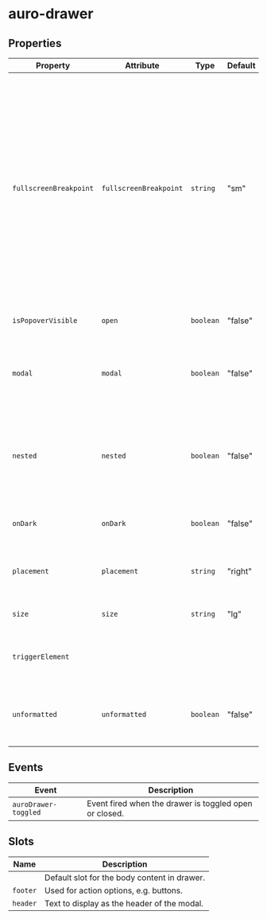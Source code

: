 # auro-drawer

## Properties

| Property               | Attribute              | Type      | Default | Description                                      |
|------------------------|------------------------|-----------|---------|--------------------------------------------------|
| `fullscreenBreakpoint` | `fullscreenBreakpoint` | `string`  | "sm"    | Defines the screen size breakpoint (`lg`, `md`, `sm`, or `xs`) at which the drawer switches to fullscreen mode on mobile.<br />When expanded, the drawer will automatically display in fullscreen mode if the screen size is equal to or smaller than the selected breakpoint. |
| `isPopoverVisible`     | `open`                 | `boolean` | "false" | Sets state of drawer to open.                    |
| `modal`                | `modal`                | `boolean` | "false" | Modal drawer restricts the user to take an action (no default close actions). |
| `nested`               | `nested`               | `boolean` | "false" | Sets the anchor placement for the bib. If true, bib will open based off its parent size and position. |
| `onDark`               | `onDark`               | `boolean` | "false" | Sets close icon to white for dark backgrounds.   |
| `placement`            | `placement`            | `string`  | "right" | Sets the placement of drawer bib to `right`, `left`, `top`, `bottom`. |
| `size`                 | `size`                 | `string`  | "lg"    | Sets the size of drawer bib to `sm`, `md`, `lg`. |
| `triggerElement`       |                        |           |         | The element to focus when the drawer is closed.  |
| `unformatted`          | `unformatted`          | `boolean` | "false" | Unformatted drawer window, edge-to-edge fill for content. |

## Events

| Event                | Description                                      |
|----------------------|--------------------------------------------------|
| `auroDrawer-toggled` | Event fired when the drawer is toggled open or closed. |

## Slots

| Name     | Description                                  |
|----------|----------------------------------------------|
|          | Default slot for the body content in drawer. |
| `footer` | Used for action options, e.g. buttons.       |
| `header` | Text to display as the header of the modal.  |
